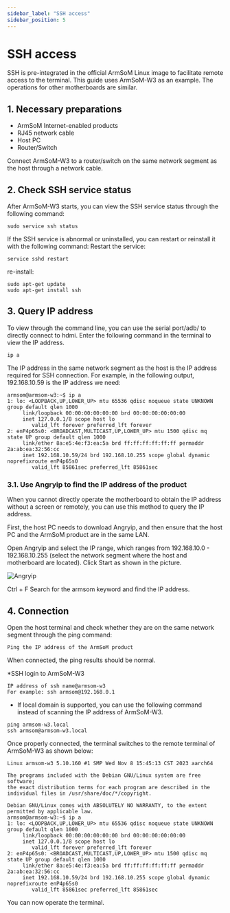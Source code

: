 ```yaml
---
sidebar_label: "SSH access"
sidebar_position: 5
---
```


# SSH access
SSH is pre-integrated in the official ArmSoM Linux image to facilitate remote access to the terminal. This guide uses ArmSoM-W3 as an example. The operations for other motherboards are similar.
## 1. Necessary preparations

* ArmSoM Internet-enabled products
* RJ45 network cable
* Host PC
* Router/Switch

Connect ArmSoM-W3 to a router/switch on the same network segment as the host through a network cable.

## 2. Check SSH service status

After ArmSoM-W3 starts, you can view the SSH service status through the following command:
```
sudo service ssh status
```
If the SSH service is abnormal or uninstalled, you can restart or reinstall it with the following command:
Restart the service:

```
service sshd restart
```

re-install:
```
sudo apt-get update
sudo apt-get install ssh
```

## 3. Query IP address

To view through the command line, you can use the serial port/adb/ to directly connect to hdmi. Enter the following command in the terminal to view the IP address.
```
ip a
```

The IP address in the same network segment as the host is the IP address required for SSH connection. For example, in the following output, 192.168.10.59 is the IP address we need:

```
armsom@armsom-w3:~$ ip a
1: lo: <LOOPBACK,UP,LOWER_UP> mtu 65536 qdisc noqueue state UNKNOWN group default qlen 1000
     link/loopback 00:00:00:00:00:00 brd 00:00:00:00:00:00
     inet 127.0.0.1/8 scope host lo
        valid_lft forever preferred_lft forever
2: enP4p65s0: <BROADCAST,MULTICAST,UP,LOWER_UP> mtu 1500 qdisc mq state UP group default qlen 1000
     link/ether 8a:e5:4e:f3:ea:5a brd ff:ff:ff:ff:ff:ff permaddr 2a:ab:ea:32:56:cc
     inet 192.168.10.59/24 brd 192.168.10.255 scope global dynamic noprefixroute enP4p65s0
        valid_lft 85861sec preferred_lft 85861sec

```

### 3.1. Use Angryip to find the IP address of the product

When you cannot directly operate the motherboard to obtain the IP address without a screen or remotely, you can use this method to query the IP address.

First, the host PC needs to download Angryip, and then ensure that the host PC and the ArmSoM product are in the same LAN.

Open Angryip and select the IP range, which ranges from 192.168.10.0 - 192.168.10.255 (select the network segment where the host and motherboard are located). Click Start as shown in the picture.

![Angryip](/img/general-tutorial/Angryip.png)

Ctrl + F Search for the armsom keyword and find the IP address.


## 4. Connection

Open the host terminal and check whether they are on the same network segment through the ping command:
```
Ping the IP address of the ArmSoM product
```
When connected, the ping results should be normal.

*SSH login to ArmSoM-W3

```
IP address of ssh name@armsom-w3
For example: ssh armsom@192.168.0.1
```

* If local domain is supported, you can use the following command instead of scanning the IP address of ArmSoM-W3.

```
ping armsom-w3.local
ssh armsom@armsom-w3.local
```

Once properly connected, the terminal switches to the remote terminal of ArmSoM-W3 as shown below:
```
Linux armsom-w3 5.10.160 #1 SMP Wed Nov 8 15:45:13 CST 2023 aarch64

The programs included with the Debian GNU/Linux system are free software;
the exact distribution terms for each program are described in the
individual files in /usr/share/doc/*/copyright.

Debian GNU/Linux comes with ABSOLUTELY NO WARRANTY, to the extent
permitted by applicable law.
armsom@armsom-w3:~$ ip a
1: lo: <LOOPBACK,UP,LOWER_UP> mtu 65536 qdisc noqueue state UNKNOWN group default qlen 1000
     link/loopback 00:00:00:00:00:00 brd 00:00:00:00:00:00
     inet 127.0.0.1/8 scope host lo
        valid_lft forever preferred_lft forever
2: enP4p65s0: <BROADCAST,MULTICAST,UP,LOWER_UP> mtu 1500 qdisc mq state UP group default qlen 1000
     link/ether 8a:e5:4e:f3:ea:5a brd ff:ff:ff:ff:ff:ff permaddr 2a:ab:ea:32:56:cc
     inet 192.168.10.59/24 brd 192.168.10.255 scope global dynamic noprefixroute enP4p65s0
        valid_lft 85861sec preferred_lft 85861sec
```

You can now operate the terminal.